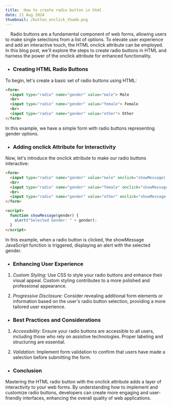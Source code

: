 ```yaml
---
title:  How to create radio button in html
date: 21 Aug 2024
thumbnail: /button_onclick_thumb.png
---
```



&nbsp;&nbsp;&nbsp; Radio buttons are a fundamental component of web forms, allowing users to make single selections from a list of options. To elevate user experience and add an interactive touch, the HTML onclick attribute can be employed. In this blog post, we'll explore the steps to create radio buttons in HTML and harness the power of the onclick attribute for enhanced functionality.

* ### Creating HTML Radio Buttons

To begin, let's create a basic set of radio buttons using HTML:

```html
<form>
  <input type="radio" name="gender" value="male"> Male
  <br>
  <input type="radio" name="gender" value="female"> Female
  <br>
  <input type="radio" name="gender" value="other"> Other
</form>
```

In this example, we have a simple form with radio buttons representing gender options.

* ### Adding onclick Attribute for Interactivity

Now, let's introduce the onclick attribute to make our radio buttons interactive:

```html
<form>
  <input type="radio" name="gender" value="male" onclick="showMessage('Male')"> Male
  <br>
  <input type="radio" name="gender" value="female" onclick="showMessage('Female')"> Female
  <br>
  <input type="radio" name="gender" value="other" onclick="showMessage('Other')"> Other
</form>

<script>
  function showMessage(gender) {
    alert("Selected Gender: " + gender);
  }
</script>
```
In this example, when a radio button is clicked, the showMessage JavaScript function is triggered, displaying an alert with the selected gender.

* ### Enhancing User Experience

1. *Custom Styling:*
   Use CSS to style your radio buttons and enhance their visual appeal. Custom styling contributes to a more polished and professional appearance.

2. *Progressive Disclosure:*
   Consider revealing additional form elements or information based on the user's radio button selection, providing a more tailored user experience.

* ### Best Practices and Considerations

1. *Accessibility:*
   Ensure your radio buttons are accessible to all users, including those who rely on assistive technologies. Proper labeling and structuring are essential.

2. *Validation:*
   Implement form validation to confirm that users have made a selection before submitting the form.

* ### Conclusion

Mastering the HTML radio button with the onclick attribute adds a layer of interactivity to your web forms. By understanding how to implement and customize radio buttons, developers can create more engaging and user-friendly interfaces, enhancing the overall quality of web applications.
